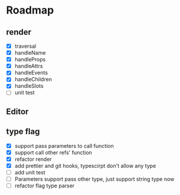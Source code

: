 # Roadmap

## render

- [x] traversal
- [x] handleName
- [x] handleProps
- [x] handleAttrs
- [x] handleEvents
- [x] handleChildren
- [x] handleSlots
- [ ] unit test

## Editor

## type flag

- [x] support pass parameters to call function
- [x] support call other refs' function
- [x] refactor render
- [x] add prettier and git hooks, typescirpt don't allow any type
- [ ] add unit test
- [ ] Parameters support pass other type, just support string type now
- [ ] refactor flag type parser
